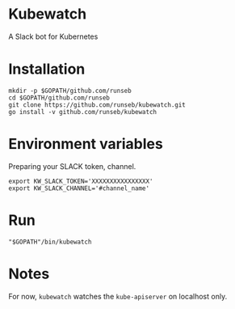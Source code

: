 # Kubewatch

A Slack bot for Kubernetes

# Installation

```
mkdir -p $GOPATH/github.com/runseb
cd $GOPATH/github.com/runseb
git clone https://github.com/runseb/kubewatch.git
go install -v github.com/runseb/kubewatch
```

# Environment variables
Preparing your SLACK token, channel.

```
export KW_SLACK_TOKEN='XXXXXXXXXXXXXXXX'
export KW_SLACK_CHANNEL='#channel_name'
```

# Run

```
"$GOPATH"/bin/kubewatch
```

# Notes

For now, `kubewatch` watches the `kube-apiserver` on localhost only.
